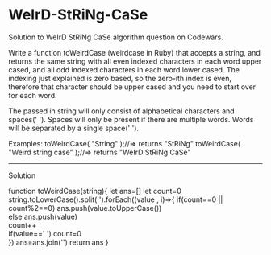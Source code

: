 # WeIrD-StRiNg-CaSe
Solution to WeIrD StRiNg CaSe algorithm question on Codewars.

Write a function toWeirdCase (weirdcase in Ruby) that accepts a string, and returns the same string with all even indexed characters in each word upper cased, and all odd indexed characters in each word lower cased. The indexing just explained is zero based, so the zero-ith index is even, therefore that character should be upper cased and you need to start over for each word.

The passed in string will only consist of alphabetical characters and spaces(' '). Spaces will only be present if there are multiple words. Words will be separated by a single space(' ').

Examples:
toWeirdCase( "String" );//=> returns "StRiNg"
toWeirdCase( "Weird string case" );//=> returns "WeIrD StRiNg CaSe"
__________________________________________________________________

Solution

function toWeirdCase(string){
    let ans=[]
    let count=0
    string.toLowerCase().split('').forEach((value , i)=>{
      if(count==0 || count%2==0) ans.push(value.toUpperCase())  
      else ans.push(value)    
      count++     
      if(value==' ') count=0    
    })
    ans=ans.join('')
    return ans
}
